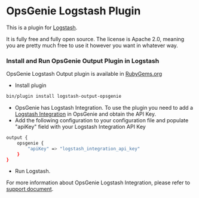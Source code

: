 # OpsGenie Logstash Plugin

This is a plugin for [Logstash](https://github.com/elastic/logstash).

It is fully free and fully open source. The license is Apache 2.0, meaning you are pretty much free to use it however you want in whatever way.

### Install and Run OpsGenie Output Plugin in Logstash

OpsGenie Logstash Output plugin is available in [RubyGems.org](https://rubygems.org/gems/logstash-output-opsgenie)

- Install plugin
```sh
bin/plugin install logstash-output-opsgenie
```

- OpsGenie has Logstash Integration. To use the plugin you need to add a [Logstash Integration](https://app.opsgenie.com/integration?add=Logstash) in OpsGenie and obtain the API Key.
- Add the following configuration to your configuration file and populate "apiKey" field with your Logstash Integration API Key
```sh
output {
	opsgenie {
		"apiKey" => "logstash_integration_api_key"
	}
}
```
- Run Logstash.

For more information about OpsGenie Logstash Integration, please refer to [support document]("https://www.opsgenie.com/docs/integrations/logstash-integration").